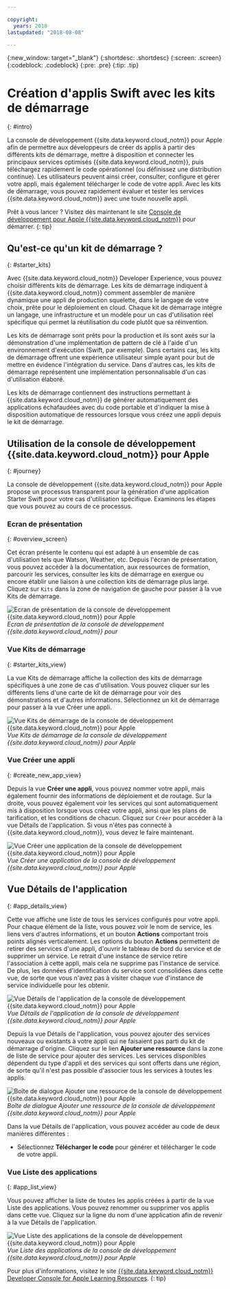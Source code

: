 ```yaml
---

copyright:
  years: 2018
lastupdated: "2018-08-08"

---
```

{:new_window: target="_blank"}
{:shortdesc: .shortdesc}
{:screen: .screen}
{:codeblock: .codeblock}
{:pre: .pre}
{:tip: .tip}

# Création d'applis Swift avec les kits de démarrage
{: #intro}

La console de développement {{site.data.keyword.cloud_notm}} pour Apple afin de permettre aux développeurs de créer ds applis à partir des différents kits de démarrage, mettre à disposition et connecter les principaux services optimisés {{site.data.keyword.cloud_notm}}, puis téléchargez rapidement le code opérationnel (ou définissez une distribution continue). Les utilisateurs peuvent ainsi créer, consulter, configure et gérer votre appli, mais également télécharger le code de votre appli. Avec les kits de démarrage, vous pouvez rapidement évaluer et tester les services {{site.data.keyword.cloud_notm}} avec une toute nouvelle appli.

Prêt à vous lancer ? Visitez dès maintenant le site [Console de développement pour Apple {{site.data.keyword.cloud_notm}}](https://console.bluemix.net/developer/appledevelopment/starter-kits) pour démarrer.
{: tip}

## Qu'est-ce qu'un kit de démarrage ?
{: #starter_kits}

Avec {{site.data.keyword.cloud_notm}} Developer Experience, vous pouvez choisir différents kits de démarrage. Les kits de démarrage indiquent à {{site.data.keyword.cloud_notm}} comment assembler de manière dynamique une appli de production squelette, dans le langage de votre choix, prête pour le déploiement en cloud. Chaque kit de démarrage intègre un langage, une infrastructure et un modèle pour un cas d'utilisation réel spécifique qui permet la réutilisation du code plutôt que sa réinvention.

Les kits de démarrage sont prêts pour la production et ils sont axés sur la démonstration d'une implémentation de pattern de clé à l'aide d'un environnement d'exécution (Swift, par exemple). Dans certains cas, les kits de démarrage offrent une expérience utilisateur simple ayant pour but de mettre en évidence l'intégration du service. Dans d'autres cas, les kits de démarrage représentent une implémentation personnalisable d'un cas d'utilisation élaboré.

Les kits de démarrage contiennent des instructions permettant à {{site.data.keyword.cloud_notm}} de générer automatiquement des applications échafaudées avec du code portable et d'indiquer la mise à disposition automatique de ressources lorsque vous créez une appli depuis le kit de démarrage.

## Utilisation de la console de développement {{site.data.keyword.cloud_notm}} pour Apple
{: #journey}

La console de développement {{site.data.keyword.cloud_notm}} pour Apple propose un processus transparent pour la génération d'une application Starter Swift pour votre cas d'utilisation spécifique. Examinons les étapes que vous pouvez au cours de ce processus.

### Ecran de présentation
{: #overview_screen}

Cet écran présente le contenu qui est adapté à un ensemble de cas d'utilisation tels que Watson, Weather, etc. Depuis l'écran de présentation, vous pouvez accéder à la documentation, aux ressources de formation, parcourir les services, consulter les kits de démarrage en exergue ou encore établir une liaison à une collection kits de démarrage plus large. Cliquez sur `Kits` dans la zone de navigation de gauche pour passer à la vue Kits de démarrage.

![Ecran de présentation de la console de développement {{site.data.keyword.cloud_notm}} pour Apple](images/overview_screen.png "Ecran de présentation") <br> *Ecran de présentation de la console de développement {{site.data.keyword.cloud_notm}} pour*

### Vue Kits de démarrage
{: #starter_kits_view}

La vue Kits de démarrage affiche la collection des kits de démarrage spécifiques à une zone de cas d'utilisation. Vous pouvez cliquer sur les différents liens d'une carte de kit de démarrage pour voir des démonstrations et d'autres informations. Sélectionnez un kit de démarrage pour passer à la vue Créer une appli.

![Vue Kits de démarrage de la console de développement {{site.data.keyword.cloud_notm}} pour Apple](images/starter_kits_screen.png "Vue Kits de démarrage") <br> *Vue Kits de démarrage de la console de développement {{site.data.keyword.cloud_notm}} pour Apple*

### Vue Créer une appli
{: #create_new_app_view}

Depuis la vue **Créer une appli**, vous pouvez nommer votre appli, mais également fournir des informations de déploiement et de routage. Sur la droite, vous pouvez également voir les services qui sont automatiquement mis à disposition lorsque vous créez votre appli, ainsi que les plans de tarification, et les conditions de chacun. Cliquez sur `Créer` pour accéder à la vue Détails de l'application. Si vous n'êtes pas connecté à {{site.data.keyword.cloud_notm}}, vous devez le faire maintenant.

![Vue Créer une application de la console de développement {{site.data.keyword.cloud_notm}} pour Apple](images/create_new_project_screen.png "Vue Créer une application") <br> *Vue Créer une application de la console de développement {{site.data.keyword.cloud_notm}} pour Apple*

## Vue Détails de l'application
{: #app_details_view}

Cette vue affiche une liste de tous les services configurés pour votre appli. Pour chaque élément de la liste, vous pouvez voir le nom de service, les liens vers d'autres informations, et un bouton **Actions** comportant trois points alignés verticalement. Les options du bouton **Actions** permettent de retirer des services d'une appli, d'ouvrir le tableau de bord du service et de supprimer un service. Le retrait d'une instance de service retire l'association à cette appli, mais cela ne supprime pas l'instance de service. De plus, les données d'identification du service sont consolidées dans cette vue, de sorte que vous n'avez pas à visiter chaque vue d'instance de service individuelle pour les obtenir.

![Vue Détails de l'application de la console de développement {{site.data.keyword.cloud_notm}} pour Apple](images/project_details_screen.png "Vue Détails de l'application") <br> *Vue Détails de l'application de la console de développement {{site.data.keyword.cloud_notm}} pour Apple*

Depuis la vue Détails de l'application, vous pouvez ajouter des services nouveaux ou existants à votre appli qui ne faisaient pas parti du kit de démarrage d'origine. Cliquez sur le lien **Ajouter une ressource** dans la zone de liste de service pour ajouter des services. Les services disponibles dépendent du type d'appli et des services qui sont offerts dans une région, de sorte qu'il n'est pas possible d'associer tous les services à toutes les applis.

![Boîte de dialogue Ajouter une ressource de la console de développement {{site.data.keyword.cloud_notm}} pour Apple](images/add_resource_screen.png "Boîte de dialogue Ajouter une ressource") <br> *Boîte de dialogue Ajouter une ressource de la console de développement {{site.data.keyword.cloud_notm}} pour Apple*

Dans la vue Détails de l'application, vous pouvez accéder au code de deux manières différentes :
*  Sélectionnez **Télécharger le code** pour générer et télécharger le code de votre appli.

### Vue Liste des applications
{: #app_list_view}

Vous pouvez afficher la liste de toutes les applis créées à partir de la vue Liste des applications. Vous pouvez renommer ou supprimer vos applis dans cette vue. Cliquez sur la ligne du nom d'une application afin de revenir à la vue Détails de l'application.

![Vue Liste des applications de la console de développement {{site.data.keyword.cloud_notm}} pour Apple](images/project_list_screen.png "Vue Liste des applications") <br> *Vue Liste des applications de la console de développement {{site.data.keyword.cloud_notm}} pour Apple*

Pour plus d'informations, visitez le site [{{site.data.keyword.cloud_notm}} Developer Console for Apple Learning Resources](https://console.bluemix.net/developer/appledevelopment/learning-resources).
{: tip}
